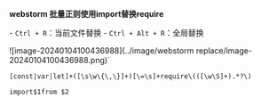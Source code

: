 **webstorm 批量正则使用import替换require**

\- `Ctrl + R`：当前文件替换
\- `Ctrl + Alt + R`：全局替换

![image-20240104100436988](../image/webstorm replace/image-20240104100436988.png)`

```
[const|var|let]+([\s\w\{\,\}]+)[\=\s]+require\(([\w\S]+).*?\)

import$1from $2
```

